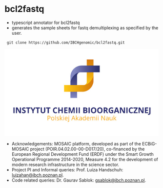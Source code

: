 # bcl2fastq

- typescript annotator for bcl2fastq
- generates the sample sheets for fastq demultiplexing as specified by the user.

```
 git clone https://github.com/IBCHgenomic/bcl2fastq.git
```

![](https://github.com/IBCHgenomic/bcl2fastq/blob/main/sample-files/logo.jpg)

- Acknowledgements: MOSAIC platform, developed as part of the ECBiG-MOSAIC project (POIR.04.02.00-00-D017/20), co-financed by the European Regional Development Fund (ERDF) under the Smart Growth Operational Programme 2014-2020, Measure 4.2 for the development of modern research infrastructure in the science sector.
- Project PI and Informal queries: Prof. Luiza Handschuh: luizahan@ibch.poznan.pl.
- Code related queries: Dr. Gaurav Sablok: gsablok@ibch.poznan.pl.
